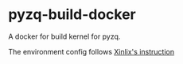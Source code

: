 # pyzq-build-docker

A docker for build kernel for pyzq.

The environment config follows [Xinlix's instruction](https://github.com/Xilinx/PYNQ/blob/master/sdbuild/scripts/setup_host.sh)
